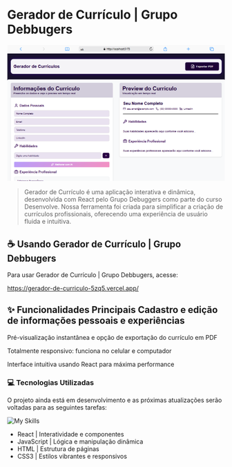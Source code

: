 # Gerador de Currículo | Grupo Debbugers

<img src="screenshot.png" alt="Imagem mostrando o projeto">

> Gerador de Currículo é uma aplicação interativa e dinâmica, desenvolvida com React pelo Grupo Debuggers como parte do curso Desenvolve. Nossa ferramenta foi criada para simplificar a criação de currículos profissionais, oferecendo uma experiência de usuário fluida e intuitiva.

## ☕ Usando Gerador de Currículo | Grupo Debbugers

Para usar Gerador de Currículo | Grupo Debbugers, acesse:

https://gerador-de-curriculo-5zq5.vercel.app/

## ✨  Funcionalidades Principais Cadastro e edição de informações pessoais e experiências

Pré-visualização instantânea e opção de exportação do currículo em PDF

Totalmente responsivo: funciona no celular e computador

Interface intuitiva usando React para máxima performance

### 💻 Tecnologias Utilizadas

O projeto ainda está em desenvolvimento e as próximas atualizações serão voltadas para as seguintes tarefas:

![My Skills](https://skillicons.dev/icons?i=react,javascript,html,css)
- React | Interatividade e componentes
- JavaScript | Lógica e manipulação dinâmica
- HTML | Estrutura de páginas
- CSS3 | Estilos vibrantes e responsivos




